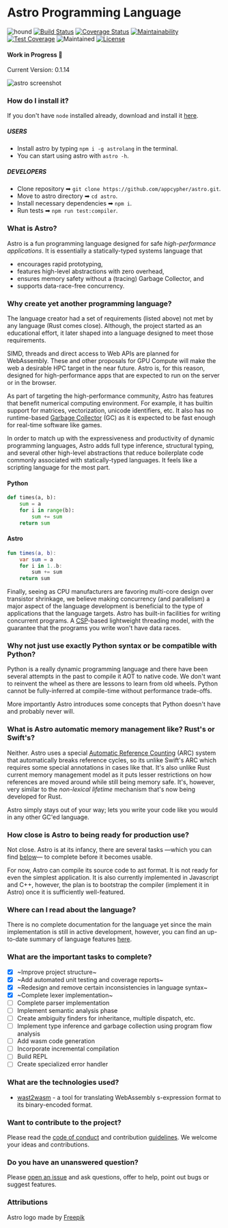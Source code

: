 
# Astro Programming Language
![hound](https://camo.githubusercontent.com/23ee7a697b291798079e258bbc25434c4fac4f8b/68747470733a2f2f696d672e736869656c64732e696f2f62616467652f50726f7465637465645f62792d486f756e642d6138373364312e737667)
[![Build Status](https://travis-ci.org/astrolang/astro.svg?branch=dev)](https://travis-ci.org/astrolang/astro)
[![Coverage Status](https://coveralls.io/repos/github/astrolang/astro/badge.svg?branch=dev)](https://coveralls.io/github/astrolang/astro?branch=dev)
[![Maintainability](https://api.codeclimate.com/v1/badges/bf1547053d4e22d1e9f3/maintainability)](https://codeclimate.com/github/astrolang/astro/maintainability)
[![Test Coverage](https://api.codeclimate.com/v1/badges/bf1547053d4e22d1e9f3/test_coverage)](https://codeclimate.com/github/astrolang/astro/test_coverage)
![Maintained](https://img.shields.io/maintenance/yes/2018.svg)
[![License](https://img.shields.io/badge/License-Apache%202.0-blue.svg)](https://opensource.org/licenses/Apache-2.0)
#### Work in Progress :construction:
Current Version: 0.1.14


![astro screenshot](https://github.com/astrolang/astro/blob/ch-implement-packrat-parser-156977411/media/images/astro-syntax.png?raw=true)

### How do I install it?
If you don't have `node` installed already, download and install it [here](https://nodejs.org/en/download/).
##### _USERS_
* Install astro by typing ```npm i -g astrolang``` in the terminal.
* You can start using astro with ```astro -h```.

##### _DEVELOPERS_
* Clone repository ➡ ```git clone https://github.com/appcypher/astro.git```.
* Move to astro directory ➡ ```cd astro```.
* Install necessary dependencies ➡ ```npm i```.
* Run tests ➡ ```npm run test:compiler```.

### What is Astro?
Astro is a fun programming language designed for safe _high-performance applications_. It is essentially a statically-typed systems language that
- encourages rapid prototyping,
- features high-level abstractions with zero overhead,
- ensures memory safety without a (tracing) Garbage Collector, and
- supports data-race-free concurrency.

### Why create yet another programming language?
The language creator had a set of requirements (listed above) not met by any language (Rust comes close). Although, the project started as an educational effort, it later shaped into a language designed to meet those requirements.

SIMD, threads and direct access to Web APIs are planned for WebAssembly. These and other proposals for GPU Compute will make the web a desirable HPC target in the near future. Astro is, for this reason, designed for high-performance apps that are expected to run on the server or in the browser.

As part of targeting the high-performance community, Astro has features that benefit numerical computing environment. For example, it has builtin support for matrices, vectorization, unicode identifiers, etc. It also has no runtime-based [Garbage Collector](https://en.m.wikipedia.org/wiki/Garbage_collection_(computer_science)) (GC) as it is expected to be fast enough for real-time software like games.

In order to match up with the expressiveness and productivity of dynamic programming languages, Astro adds full type inference, structural typing, and several other high-level abstractions that reduce boilerplate code commonly associated with statically-typed languages. It feels like a scripting language for the most part.

#### Python
```python
def times(a, b):
    sum = a
    for i in range(b):
        sum += sum
    return sum
```
#### Astro
```kotlin
fun times(a, b):
    var sum = a
    for i in 1..b:
        sum += sum
    return sum
```

Finally, seeing as CPU manufacturers are favoring multi-core design over transistor shrinkage, we believe making concurrency (and parallelism) a major aspect of the language development is beneficial to the type of applications that the language targets. Astro has built-in facilities for writing concurrent programs. A [CSP](https://en.m.wikipedia.org/wiki/Communicating_sequential_processes)-based lightweight threading model, with the guarantee that the programs you write won't have data races.


### Why not just use exactly Python syntax or be compatible with Python?
Python is a really dynamic programming language and there have been several attempts in the past to compile it AOT to native code. We don't want to reinvent the wheel as there are lessons to learn from old wheels. Python cannot be fully-inferred at compile-time without performance trade-offs.

More importantly Astro introduces some concepts that Python doesn't have and probably never will.

### What is Astro automatic memory management like? Rust's or Swift's?
Neither.
Astro uses a special [Automatic Reference Counting](https://en.m.wikipedia.org/wiki/Reference_counting) (ARC) system that automatically breaks reference cycles, so its unlike Swift's ARC which requires some special annotations in cases like that.
It's also unlike Rust current memory management model as it puts lesser restrictions on how references are moved around while still being memory safe. It's, however, very similar to the _non-lexical lifetime_ mechanism that's now being developed for Rust.

Astro simply stays out of your way; lets you write your code like you would in any other GC'ed language.

### How close is Astro to being ready for production use?
Not close. Astro is at its infancy, there are several tasks —which you can find [below](#tasks)— to complete before it becomes usable.

For now, Astro can compile its source code to ast format. It is not ready for even the simplest application. It is also currently implemented in Javascript and C++, however, the plan is to bootstrap the compiler (implement it in Astro) once it is sufficiently well-featured.

### Where can I read about the language?
There is no complete documentation for the language yet since the main implementation is still in active development, however, you can find an up-to-date summary of language features [here](docs/language/summary.ast).

### <a name="tasks"></a> What are the important tasks to complete?
- [x] ~Improve project structure~
- [x] ~Add automated unit testing and coverage reports~
- [x] ~Redesign and remove certain inconsistencies in language syntax~
- [x] ~Complete lexer implementation~
- [ ] Complete parser implementation
- [ ] Implement semantic analysis phase
- [ ] Create ambiguity finders for inheritance, multiple dispatch, etc.
- [ ] Implement type inference and garbage collection using program flow analysis
- [ ] Add wasm code generation
- [ ] Incorporate incremental compilation
- [ ] Build REPL
- [ ] Create specialized error handler

### What are the technologies used?
- [wast2wasm](https://www.npmjs.com/package/wast2wasm) - a tool for translating WebAssembly s-expression format to its binary-encoded format.

### Want to contribute to the project?
Please read the [code of conduct](CODE_OF_CONDUCT.md) and contribution [guidelines](CONTRIBUTING.md). We welcome your ideas and contributions.

### Do you have an unanswered question?
Please [open an issue](https://github.com/appcypher/astro/issues/new) and ask questions, offer to help, point out bugs or suggest features.

### Attributions
Astro logo made by [Freepik](https://www.freepik.com/)
